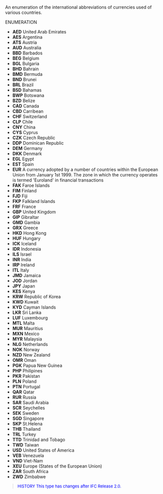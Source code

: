An enumeration of the international abbreviations of currencies used of various countries.

ENUMERATION

* **AED** United Arab Emirates
* **AES** Argentina
* **ATS** Austria
* **AUD** Australia
* **BBD** Barbados
* **BEG** Belgium
* **BGL** Bulgaria
* **BHD** Bahrain
* **BMD** Bermuda
* **BND** Brunei
* **BRL** Brazil
* **BSD** Bahamas
* **BWP** Botswana
* **BZD** Belize
* **CAD** Canada
* **CBD** Carribean
* **CHF** Switzerland
* **CLP** Chile
* **CNY** China
* **CYS** Cyprus
* **CZK** Czech Republic
* **DDP** Dominican Republic
* **DEM** Germany
* **DKK** Denmark
* **EGL** Egypt
* **EST** Spain
* **EUR** A currency adopted by a number of countries within the European Union from January 1st 1999. The zone in which the currency operates is termed 'Euroland' in financial transactions
* **FAK** Faroe Islands
* **FIM** Finland
* **FJD** Fiji
* **FKP** Falkland Islands
* **FRF** France
* **GBP** United Kingdom
* **GIP** Gibraltar
* **GMD** Gambia
* **GRX** Greece
* **HKD** Hong Kong
* **HUF** Hungary
* **ICK** Iceland
* **IDR** Indonesia
* **ILS** Israel
* **INR** India
* **IRP** Ireland
* **ITL** Italy
* **JMD** Jamaica
* **JOD** Jordan
* **JPY** Japan
* **KES** Kenya
* **KRW** Republic of Korea
* **KWD** Kuwait
* **KYD** Cayman Islands
* **LKR** Sri Lanka
* **LUF** Luxembourg
* **MTL** Malta
* **MUR** Mauritius
* **MXN** Mexico
* **MYR** Malaysia
* **NLG** Netherlands
* **NOK** Norway
* **NZD** New Zealand
* **OMR** Oman
* **PGK** Papua New Guinea
* **PHP** Philipines
* **PKR** Pakistan
* **PLN** Poland
* **PTN** Portugal
* **QAR** Qatar 
* **RUR** Russia
* **SAR** Saudi Arabia
* **SCR** Seychelles
* **SEK** Sweden
* **SGD** Singapore
* **SKP** St.Helena
* **THB** Thailand
* **TRL** Turkey
* **TTD** Trinidad and Tobago
* **TWD** Taiwan
* **USD** United States of America
* **VEB** Venezuela
* **VND** Viet-Nam
* **XEU** Europe (States of the European Union)
* **ZAR** South Africa
* **ZWD** Zimbabwe

> <font size="-1" color="#0000FF">HISTORY This type has changes after IFC Release 2.0.
</font>